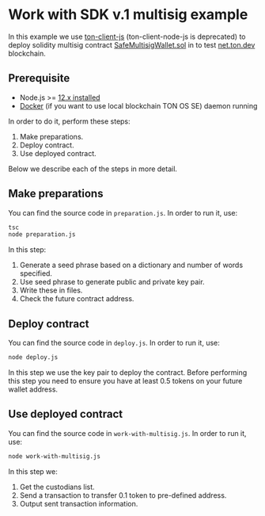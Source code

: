 # Work with SDK v.1 multisig example

In this example we use [ton-client-js](https://github.com/tonlabs/ton-client-js) (ton-client-node-js is deprecated) to deploy solidity multisig contract [SafeMultisigWallet.sol](https://github.com/tonlabs/ton-labs-contracts/blob/master/solidity/safemultisig/SafeMultisigWallet.abi.json) in to test [net.ton.dev](https://net.ton.live/) blockchain.

## Prerequisite

* Node.js >= [12.x installed](https://nodejs.org)
* [Docker](https://docs.docker.com/desktop/#download-and-install) (if you want to use local blockchain TON OS SE) daemon running

In order to do it, perform these steps:

1. Make preparations.
2. Deploy contract.
3. Use deployed contract.

Below we describe each of the steps in more detail.

## Make preparations

You can find the source code in `preparation.js`. In order to run it, use:

```sh
tsc
node preparation.js
```

In this step:

1. Generate a seed phrase based on a dictionary and number of words specified.
2. Use seed phrase to generate public and private key pair.
3. Write these in files.
4. Check the future contract address.


## Deploy contract

You can find the source code in `deploy.js`. In order to run it, use:
                                         
```sh
node deploy.js
```

In this step we use the key pair to deploy the contract. Before performing this step you need to ensure you have
at least 0.5 tokens on your future wallet address.

## Use deployed contract

You can find the source code in `work-with-multisig.js`. In order to run it, use:
                                                     
```sh
node work-with-multisig.js
```

In this step we:

1. Get the custodians list.
2. Send a transaction to transfer 0.1 token to pre-defined address.
3. Output sent transaction information.
